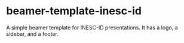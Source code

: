 # beamer-template-inesc-id
A simple beamer template for INESC-ID presentations. It has a logo, a sidebar, and a footer.
